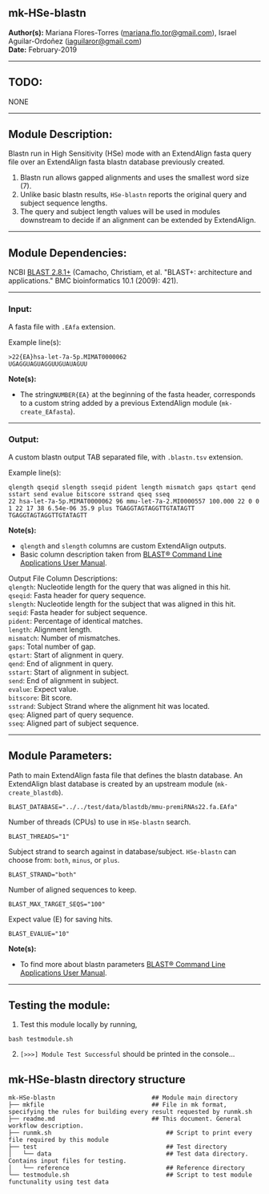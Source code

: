 ## mk-HSe-blastn  
**Author(s):** Mariana Flores-Torres (mariana.flo.tor@gmail.com), Israel Aguilar-Ordoñez (iaguilaror@gmail.com)  
**Date:** February-2019  

---

## TODO:
NONE

---

## Module Description:
Blastn run in High Sensitivity (HSe) mode with an ExtendAlign fasta query file over an ExtendAlign fasta blastn database previously created.

1. Blastn run allows gapped alignments and uses the smallest word size (7).  
2. Unlike basic blastn results, `HSe-blastn` reports the original query and subject sequence lengths.  
3. The query and subject length values will be used in modules downstream to decide if an alignment can be extended by ExtendAlign.  

---

## Module Dependencies:
NCBI [BLAST 2.8.1+](https://blast.ncbi.nlm.nih.gov/Blast.cgi?CMD=Web&PAGE_TYPE=BlastDocs&DOC_TYPE=Download) (Camacho, Christiam, et al. "BLAST+: architecture and applications." BMC bioinformatics 10.1 (2009): 421).

---

### Input:
A fasta file with `.EAfa` extension.

Example line(s):
```
>22{EA}hsa-let-7a-5p.MIMAT0000062
UGAGGUAGUAGGUUGUAUAGUU
```

**Note(s):**
* The string`NUMBER{EA}` at the beginning of the fasta header, corresponds to a custom string added by a previous ExtendAlign module (`mk-create_EAfasta`).

---

### Output:
A custom blastn output TAB separated file, with `.blastn.tsv` extension.

Example line(s):
```
qlength qseqid slength sseqid pident length mismatch gaps qstart qend sstart send evalue bitscore sstrand qseq sseq
22 hsa-let-7a-5p.MIMAT0000062 96 mmu-let-7a-2.MI0000557 100.000 22 0 0 1 22 17 38 6.54e-06 35.9 plus TGAGGTAGTAGGTTGTATAGTT TGAGGTAGTAGGTTGTATAGTT
```

**Note(s):**
* `qlength` and `slength` columns are custom ExtendAlign outputs.
* Basic column description taken from [BLAST® Command Line Applications User Manual](https://www.ncbi.nlm.nih.gov/books/NBK279684/).


Output File Column Descriptions:  
`qlength`: Nucleotide length for the query that was aligned in this hit.  
`qseqid`: Fasta header for query sequence.  
`slength`: Nucleotide length for the subject that was aligned in this hit.  
`seqid`: Fasta header for subject sequence.  
`pident`: Percentage of identical matches.  
`length`: Alignment length.  
`mismatch`: Number of mismatches.  
`gaps`: Total number of gap.  
`qstart`: Start of alignment in query.  
`qend`: End of alignment in query.  
`sstart`: Start of alignment in subject.  
`send`: End of alignment in subject.  
`evalue`: Expect value.  
`bitscore`: Bit score.  
`sstrand`: Subject Strand where the alignment hit was located.  
`qseq`: Aligned part of query sequence.  
`sseq`: Aligned part of subject sequence.    

---

## Module Parameters:
Path to main ExtendAlign fasta file that defines the blastn database.
An ExtendAlign blast database is created by an upstream module (`mk-create_blastdb`).
```
BLAST_DATABASE="../../test/data/blastdb/mmu-premiRNAs22.fa.EAfa"
```

Number of threads (CPUs) to use in `HSe-blastn` search.
```
BLAST_THREADS="1"
```

Subject strand to search against in database/subject.
`HSe-blastn` can choose from: `both`, `minus`, or `plus`.
```
BLAST_STRAND="both"
```

Number of aligned sequences to keep.
```
BLAST_MAX_TARGET_SEQS="100"
```

Expect value (E) for saving hits.
```
BLAST_EVALUE="10"
```

**Note(s):**
* To find more about blastn parameters [BLAST® Command Line Applications User Manual](https://www.ncbi.nlm.nih.gov/books/NBK279684/).

---

## Testing the module:

1. Test this module locally by running,
```
bash testmodule.sh
```

2. ```[>>>] Module Test Successful``` should be printed in the console...

## mk-HSe-blastn directory structure

````
mk-HSe-blastn							## Module main directory
├── mkfile								## File in mk format, specifying the rules for building every result requested by runmk.sh
├── readme.md							## This document. General workflow description.
├── runmk.sh								## Script to print every file required by this module
├── test									## Test directory
│   └── data								## Test data directory. Contains input files for testing.
│   └── reference							## Reference directory
└── testmodule.sh							## Script to test module functunality using test data

````